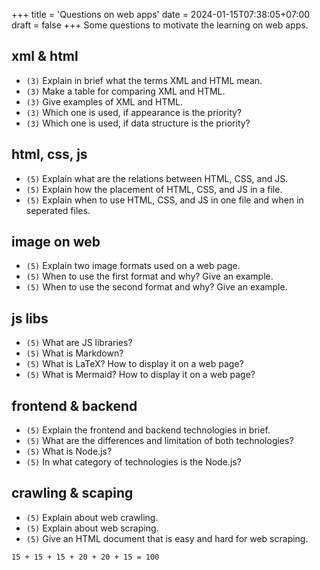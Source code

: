 +++
title = 'Questions on web apps'
date = 2024-01-15T07:38:05+07:00
draft = false
+++
Some questions to motivate the learning on web apps.
<!--more-->


## xml & html
+ `(3)` Explain in brief what the terms XML and HTML mean.
+ `(3)` Make a table for comparing XML and HTML. 
+ `(3)` Give examples of XML and HTML.
+ `(3)` Which one is used, if appearance is the priority?
+ `(3)` Which one is used, if data structure is the priority?


## html, css, js
+ `(5)` Explain what are the relations between HTML, CSS, and JS.
+ `(5)` Explain how the placement of HTML, CSS, and JS in a file.
+ `(5)` Explain when to use HTML, CSS, and JS in one file and when in seperated files.


## image on web
+ `(5)` Explain two image formats used on a web page.
+ `(5)` When to use the first format and why? Give an example.
+ `(5)` When to use the second format and why? Give an example.


## js libs
+ `(5)` What are JS libraries?
+ `(5)` What is Markdown?
+ `(5)` What is LaTeX? How to display it on a web page?
+ `(5)` What is Mermaid? How to display it on a web page?


## frontend & backend
+ `(5)` Explain the frontend and backend technologies in brief.
+ `(5)` What are the differences and limitation of both technologies?
+ `(5)` What is Node.js?
+ `(5)` In what category of technologies is the Node.js?


## crawling & scaping
+ `(5)` Explain about web crawling.
+ `(5)` Explain about web scraping.
+ `(5)` Give an HTML document that is easy and hard for web scraping.


```
15 + 15 + 15 + 20 + 20 + 15 = 100
```
